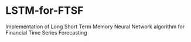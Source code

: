 # LSTM-for-FTSF
Implementation of Long Short Term Memory Neural Network algorithm for Financial Time Series Forecasting
